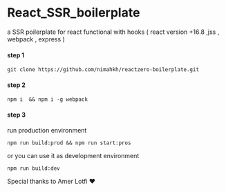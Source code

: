 # React_SSR_boilerplate

a SSR poilerplate for react functional with hooks ( react version +16.8 ,jss , webpack , express ) 

#### step 1 

```
git clone https://github.com/nimahkh/reactzero-boilerplate.git
```

#### step 2

```
npm i  && npm i -g webpack
```
#### step 3

run production environment

```
npm run build:prod && npm run start:pros
```

or you can use it as development environment 

```
npm run build:dev
```

Special thanks to Amer Lotfi :heart:
